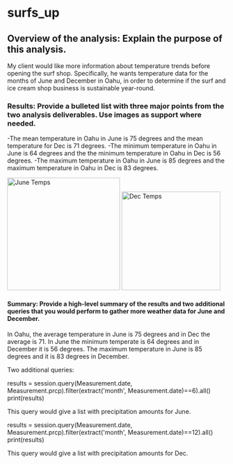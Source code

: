 # surfs_up

## Overview of the analysis: Explain the purpose of this analysis.
My client would like more information about temperature trends before opening the surf shop. Specifically, he wants temperature data for the months of June and December in Oahu, in order to determine if the surf and ice cream shop business is sustainable year-round.

### Results: Provide a bulleted list with three major points from the two analysis deliverables. Use images as support where needed.
  -The mean temperature in Oahu in June is 75 degrees and the mean temperature for Dec is 71 degrees.
  -The minimum temperature in Oahu in June is 64 degrees and the the minimum temperature in Oahu in Dec is 56 degrees.
  -The maximum temperature in Oahu in June is 85 degrees and the maximum temperature in Oahu in Dec is 83 degrees.
  
<img width="259" alt="June Temps" src="https://user-images.githubusercontent.com/75905911/109366294-0e2e2c80-7861-11eb-8046-f0d0dea8c697.png">

<img width="227" alt="Dec Temps" src="https://user-images.githubusercontent.com/75905911/109366301-14240d80-7861-11eb-9d94-aa33de76bc3a.png">


#### Summary: Provide a high-level summary of the results and two additional queries that you would perform to gather more weather data for June and December.

In Oahu, the average temperature in June is 75 degrees and in Dec the average is 71. In June the minimum temperate is 64 degrees and in December it is 56 degrees. The maximum temperature in June is 85 degrees and it is 83 degrees in December.

Two additional queries:

results = session.query(Measurement.date, Measurement.prcp).filter(extract('month', Measurement.date)==6).all()
print(results)

This query would give a list with precipitation amounts for June.

results = session.query(Measurement.date, Measurement.prcp).filter(extract('month', Measurement.date)==12).all()
print(results)

This query would give a list with precipitation amounts for Dec.

